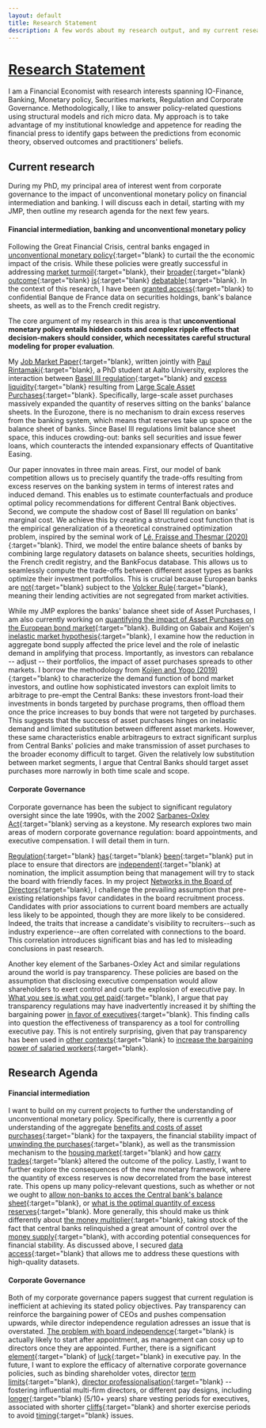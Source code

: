 ```yaml
---
layout: default
title: Research Statement
description: A few words about my research output, and my current research agenda
---
```


#  <ins>Research Statement</ins>

I am a Financial Economist with research interests spanning IO-Finance, Banking, Monetary policy, Securities markets, Regulation and Corporate Governance. Methodologically, I like to answer policy-related questions using structural models and rich micro data. My approach is to take advantage of my institutional knowledge and appetence for reading the financial press to identify gaps between the predictions from economic theory, observed outcomes and practitioners' beliefs.

Current research 
------------ 

During my PhD, my principal area of interest went from corporate governance to the impact of unconventional monetary policy on financial intermediation and banking. I will discuss each in detail, starting with my JMP, then outline my research agenda for the next few years. 

#### Financial intermediation, banking and unconventional monetary policy

Following the Great Financial Crisis, central banks engaged in [unconventional monetary policy](https://www.brookings.edu/wp-content/uploads/2019/12/Bernanke_ASSA_lecture.pdf){:target="blank} to curtail the the economic impact of the crisis. While these policies were greatly successful in addressing [market turmoil](https://www.nber.org/papers/w17555){:target="blank}, their [broader](https://www.sciencedirect.com/science/article/abs/pii/S0378426621003009){:target="blank} [outcome](https://www.nber.org/papers/w22285){:target="blank} [is](https://pubsonline.informs.org/doi/abs/10.1287/mnsc.2015.2305){:target="blank} [debatable](https://www.un.org/en/desa/unconventional-monetary-policy-reaching-its-limits){:target="blank}. In the context of this research, I have been [granted access](https://www.casd.eu/en/project/the-impact-of-unconventional-monetary-policy-on-credit-issuance-and-asset-prices-a-structural-model-of-demand-for-the-asset-and-liabilities-of-a-banks-balance-sheet/){:target="blank} to confidential Banque de France data on securities holdings, bank's balance sheets, as well as to the French credit registry.  

The core argument of my research in this area is that **unconventional monetary policy entails hidden costs and complex ripple effects that decision-makers should consider, which necessitates careful structural modeling for proper evaluation**. 

My [Job Market Paper]({{site.baseurl}}/blog/2024/JMP){:target="blank}, written jointly with [Paul Rintamaki](https://sites.google.com/view/paulrintamaki){:target="blank}, a PhD student at Aalto University, explores the interaction between [Basel III regulation](https://www.bis.org/bcbs/basel3.htm){:target="blank} and [excess liquidity](https://www.ecb.europa.eu/ecb-and-you/explainers/tell-me-more/html/excess_liquidity.en.html){:target="blank} resulting from [Large Scale Asset Purchases](https://www.ecb.europa.eu/mopo/implement/app/html/index.en.html){:target="blank}. Specifically, large-scale asset purchases massively expanded the quantity of reserves sitting on the banks’ balance sheets. In the Eurozone, there is no mechanism to drain excess reserves from the banking system, which means that reserves take up space on the balance sheet of banks. Since Basel III regulations limit balance sheet space, this induces crowding-out: banks sell securities and issue fewer loans, which counteracts the intended expansionary effects of Quantitative Easing.

Our paper innovates in three main areas. First, our model of bank competition allows us to precisely quantify the trade-offs resulting from excess reserves on the banking system in terms of interest rates and induced demand. This enables us to estimate counterfactuals and produce optimal policy recommendations for different Central Bank objectives.  Second, we compute the shadow cost of Basel III regulation on banks' marginal cost. We achieve this by creating a structured cost function that is the empirical generalization of a theoretical constrained optimization problem, inspired by the seminal work of [Lé, Fraisse and Thesmar (2020)](https://pubsonline.informs.org/doi/abs/10.1287/mnsc.2018.3222){:target="blank}. Third, we model the entire balance sheets of banks by combining large regulatory datasets on balance sheets, securities holdings, the French credit registry, and the BankFocus database. This allows us to seamlessly compute the trade-offs between different asset types as banks optimize their investment portfolios. This is crucial because European banks are [not](https://www.reuters.com/article/us-eu-banks-regulations/eu-scraps-itsanswer-to-u-s-volcker-rule-for-banks-idUSKBN1CT285/){:target="blank} subject to the [Volcker Rule](https://www.federalreserve.gov/supervisionreg/volcker-rule.htm){:target="blank}, meaning their lending activities are not segregated from market activities.

While my JMP explores the banks' balance sheet side of Asset Purchases, I am also currently working on [quantifying the impact of Asset Purchases on the European bond market]({{site.baseurl}}/blog/2024/BondsQE){:target="blank}. Building on Gabaix and Koijen's [inelastic market hypothesis](https://cowles.yale.edu/sites/default/files/2022-10/SSRN-id3686935.pdf){:target="blank}, I examine how the reduction in aggregate bond supply affected the price level and the role of inelastic demand in amplifying that process. Importantly, as investors can rebalance -- adjust -- their portfolios, the impact of asset purchases spreads to other markets. I borrow the methodology from [Koijen and Yogo (2019)](https://www.journals.uchicago.edu/doi/abs/10.1086/701683?mobileUi=0&){:target="blank} to characterize the demand function of bond market investors, and outline how sophisticated investors can exploit limits to arbitrage to pre-empt the Central Banks:  these investors front-load their investments in bonds targeted by purchase programs, then offload them once the price increases to buy bonds that were not targeted by purchases. This suggests that the success of asset purchases hinges on inelastic demand and limited substitution between different asset markets. However, these same characteristics enable arbitrageurs to extract significant surplus from Central Banks' policies and make transmission of asset purchases to the broader economy difficult to target. Given the relatively low substitution between market segments, I argue that Central Banks should target asset purchases more narrowly in both time scale and scope.

#### Corporate Governance

Corporate governance has been the subject to significant regulatory oversight since the late 1990s, with the 2002 [Sarbanes-Oxley Act](https://sarbanes-oxley-act.com){:target="blank} serving as a keystone. My research explores two main areas of modern corporate governance regulation: board appointments, and executive compensation. I will detail them in turn. 


[Regulation](https://www.skadden.com/insights/publications/2022/02/the-informed-board/what-exactly-is-an-independent-director){:target="blank}  [has](https://www.sec.gov/Archives/edgar/data/73020/000119312506162571/dex991.htm){:target="blank} [been](https://www.iod.com/resources/governance/governance-explainer-director-independence/){:target="blank} put in place to ensure that directors are [independent](https://fortune.com/2023/10/16/modern-board-directors-independence/){:target="blank} at nomination, the implicit assumption being that management will try to stack the board with friendly faces. 
In my project [Networks in the Board of Directors]({{site.baseurl}}/blog/2024/BoardApointments){:target="blank}, I challenge the prevailing assumption that pre-existing relationships favor candidates in the board recruitment process. Candidates with prior associations to current board members are actually less likely to be appointed, though they are more likely to be considered. Indeed, the traits that increase a candidate's visibility to recruiters--such as industry experience--are often correlated with connections to the board. This correlation introduces significant bias and has led to misleading conclusions in past research.


Another key element of the Sarbanes-Oxley Act and similar regulations around the world is pay transparency. These policies are based on the assumption that disclosing executive compensation would allow shareholders to exert control and curb  the explosion of executive pay. In [What you see is what you get paid]({{site.baseurl}}/blog/2024/CEOPayTransparency){:target="blank},  I argue that pay transparency regulations may have inadvertently increased it by shifting the bargaining power [in favor of executives](https://action.deloitte.com/insight/3065/what-do-pay-transparency-trends-mean-for-ceo-compensation){:target="blank}. This finding calls into question the effectiveness of transparency as a tool for controlling executive pay. This is not entirely surprising, given that pay transparency has been used in [other contexts](https://www.conference-board.org/publications/countdown-to-eu-new-law-on-pay-transparency-multinationals-must-move-faster){:target="blank} to [increase the bargaining power of salaried workers](https://www.wtwco.com/en-ke/insights/2024/02/the-momentum-and-future-of-pay-transparency-in-the-us){:target="blank}.


Research Agenda
-------

#### Financial intermediation

I want to build on my current projects to further the understanding of unconventional monetary policy. Specifically, there is currently a poor understanding of the aggregate [benefits and costs of asset purchases](https://www.ecb.europa.eu/press/key/date/2024/html/ecb.sp240528~a4f151497d.en.html){:target="blank} for the taxpayers, the financial stability impact of [unwinding the purchases](https://www.europarl.europa.eu/RegData/etudes/IDAN/2023/741479/IPOL_IDA(2023)741479_EN.pdf){:target="blank}, as well as the transmission mechanism to the [housing market](https://www.forbes.com/sites/georgecalhoun/2024/03/13/collateral-damage-from-fed-policy-part-2-a-broken-housing-market/){:target="blank} and how [carry trades](https://www.sciencedirect.com/science/article/abs/pii/S2110701719300095){:target="blank} altered the outcome of the policy. Lastly, I want to further explore the consequences of the new monetary framework, where the quantity of excess reserves is now decorrelated from the base interest rate. This opens up many policy-relevant questions, such as whether or not we ought to [allow non-banks to acces the Central bank's balance sheet](https://libertystreeteconomics.newyorkfed.org/2022/01/how-the-feds-overnight-reverse-repo-facility-works/){:target="blank}, or [what is the optimal quantity of excess reserves](https://www.clevelandfed.org/publications/economic-commentary/2015/ec-201502-excess-reserves-oceans-of-cash){:target="blank}. More generally, this should make us think differently about [the money multiplier](https://fredblog.stlouisfed.org/2023/07/the-monetary-multiplier-and-bank-reserves/){:target="blank}, taking stock of the fact that central banks relinquished a great amount of control over the [money supply](https://eprints.lse.ac.uk/84209/1/Goodhart_Determination%20money%20supply_2017.pdf){:target="blank}, with according potential consequences for financial stability. As discussed above, I secured [data access](https://www.casd.eu/en/project/the-impact-of-unconventional-monetary-policy-on-credit-issuance-and-asset-prices-a-structural-model-of-demand-for-the-asset-and-liabilities-of-a-banks-balance-sheet/){:target="blank} that allows me to address these questions with high-quality datasets.




#### Corporate Governance

Both of my corporate governance papers suggest that current regulation is inefficient at achieving its stated policy objectives. Pay transparency can reinforce the bargaining power of CEOs and pushes compensation upwards, while director independence regulation adresses an issue that is overstated.   [The problem with board independence](https://fortune.com/2023/10/16/modern-board-directors-independence){:target="blank} is actually likely to start after appointment, as management can cosy up to directors once they are appointed. Further, there is a significant [element](https://academic.oup.com/qje/article-abstract/116/3/901/1899775){:target="blank} of [luck](https://academic.oup.com/rfs/article-abstract/33/7/3174/5513177){:target="blank} in executive pay. In the future, I want to explore the efficacy of alternative corporate governance policies, such as binding shareholder votes, director [term limits](https://www.hanselladvisory.com/publication/term-limits-for-directors/){:target="blank}, [director professionalisation](https://www.cfainstitute.org/-/media/documents/article/position-paper/director-professionalism-review-of-director-training-programs-in-apac.pdf){:target="blank} -- fostering influential multi-firm directors, or different pay designs, including [longer](https://www.forbes.com/sites/timworstall/2013/06/22/the-fascinating-part-of-the-changes-to-tim-cooks-restricted-apple-stock/){:target="blank} (5/10+ years) share vesting periods for executives, associated with shorter [cliffs](https://www.holloway.com/g/equity-compensation/sections/vesting-and-cliffs){:target="blank} and shorter exercise periods to avoid [timing](https://pubsonline.informs.org/doi/abs/10.1287/mnsc.1050.0365){:target="blank} issues. 




























